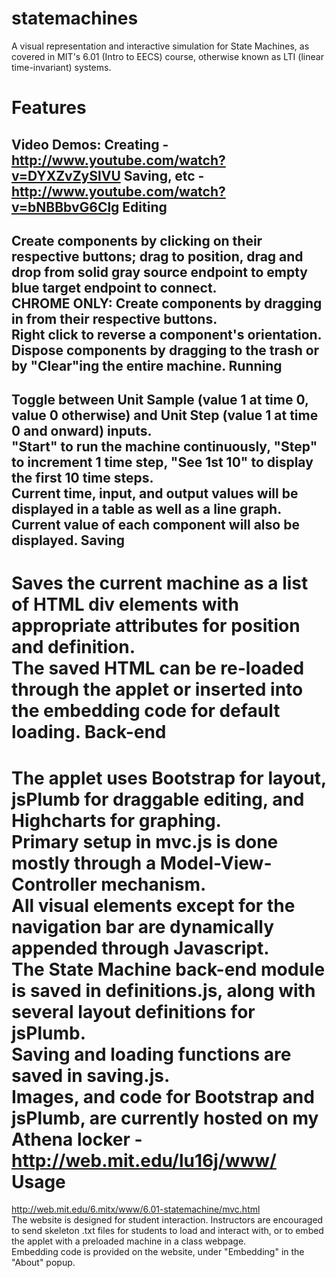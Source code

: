 statemachines
=============
A visual representation and interactive simulation for State Machines, as covered in MIT's 6.01 (Intro to EECS) course, otherwise known as LTI (linear time-invariant) systems.  

Features
========
Video Demos:
Creating - http://www.youtube.com/watch?v=DYXZvZySlVU
Saving, etc - http://www.youtube.com/watch?v=bNBBbvG6Clg
Editing
-------
Create components by clicking on their respective buttons; drag to position, drag and drop from solid gray source endpoint to empty blue target endpoint to connect.  
CHROME ONLY: Create components by dragging in from their respective buttons.  
Right click to reverse a component's orientation.  
Dispose components by dragging to the trash or by "Clear"ing the entire machine.
Running
-------
Toggle between Unit Sample (value 1 at time 0, value 0 otherwise) and Unit Step (value 1 at time 0 and onward) inputs.  
"Start" to run the machine continuously, "Step" to increment 1 time step, "See 1st 10" to display the first 10 time steps.  
Current time, input, and output values will be displayed in a table as well as a line graph.  
Current value of each component will also be displayed.
Saving
------
Saves the current machine as a list of HTML div elements with appropriate attributes for position and definition.  
The saved HTML can be re-loaded through the applet or inserted into the embedding code for default loading.
Back-end
========
The applet uses Bootstrap for layout, jsPlumb for draggable editing, and Highcharts for graphing.  
Primary setup in mvc.js is done mostly through a Model-View-Controller mechanism.  
All visual elements except for the navigation bar are dynamically appended through Javascript.  
The State Machine back-end module is saved in definitions.js, along with several layout definitions for jsPlumb.  
Saving and loading functions are saved in saving.js.  
Images, and code for Bootstrap and jsPlumb, are currently hosted on my Athena locker - http://web.mit.edu/lu16j/www/
Usage
=====
http://web.mit.edu/6.mitx/www/6.01-statemachine/mvc.html  
The website is designed for student interaction. Instructors are encouraged to send skeleton .txt files for students to load and interact with, or to embed the applet with a preloaded machine in a class webpage.  
Embedding code is provided on the website, under "Embedding" in the "About" popup.
